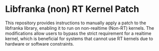 # Libfranka (non) RT Kernel Patch 
 This repository provides instructions to manually apply a patch to the libfranka library, enabling it to run on non-realtime (Non-RT) kernels. The modifications allow users to bypass the strict requirement for a realtime kernel, which is beneficial for systems that cannot use RT kernels due to hardware or software constraints.
